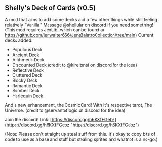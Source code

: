## Shelly's Deck of Cards (v0.5)
A mod that aims to add some decks and a few other things while still feeling relatively "Vanilla." Message @shellular on discord if you need something!
(This mod requires JenLib, which can be found at https://github.com/jenwalter666/JensBalatroCollection/tree/main)
Current decks added:

 - Populous Deck
 - Ancient Deck
 - Arithmetic Deck
 - Discounted Deck (credit to @kireitonsi on discord for the idea)
 - Reflective Deck
 - Cluttered Deck
 - Blocky Deck
 - Romantic Deck
 - Somber Deck
 - Harlequin Deck
 
And a new enhancement, the Cosmic Card! With it's respective tarot, The Universe. (credit to @servantoflogic on discord for the idea)

Join the discord! Link:  [https://discord.gg/h6KXfFGebz](https://discord.gg/h6KXfFGebz "https://discord.gg/h6KXfFGebz")

(Note: Please don't straight up steal stuff from this. It's okay to copy bits of code to use as a base and stuff but stealing sprites and whatnot is a no-go.)